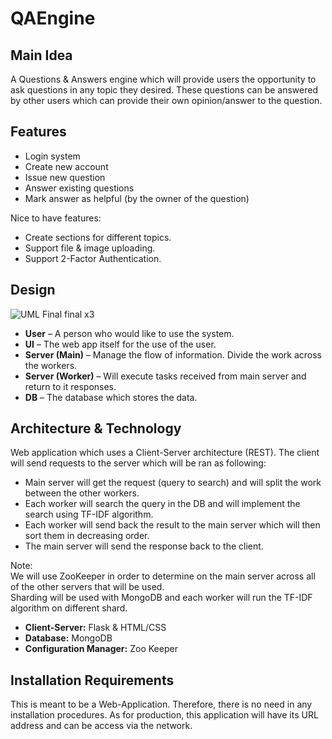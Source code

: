# QAEngine


## Main Idea
A Questions & Answers engine which will provide users the opportunity to
ask questions in any topic they desired.
These questions can be answered by other users which can provide their own opinion/answer to the question.


## Features
- Login system
- Create new account
- Issue new question
- Answer existing questions
- Mark answer as helpful (by the owner of the question)

Nice to have features:
- Create sections for different topics.
- Support file & image uploading.
- Support 2-Factor Authentication.


## Design
![UML Final final x3](https://user-images.githubusercontent.com/85113161/194756456-a6d8ee7d-10f0-4778-ab0c-14e8afacf8c6.png)


- **User** – A person who would like to use the system.
- **UI** – The web app itself for the use of the user.
- **Server (Main)** – Manage the flow of information. Divide the work across the workers.
- **Server (Worker)** – Will execute tasks received from main server and return to it responses.
- **DB** – The database which stores the data.


## Architecture & Technology
Web application which uses a Client-Server architecture (REST).
The client will send requests to the server which will be ran as following:  
- Main server will get the request (query to search) and will split the work between the other workers.
- Each worker will search the query in the DB and will implement the search using TF-IDF algorithm.
- Each worker will send back the result to the main server which will then sort them in decreasing order.
- The main server will send the response back to the client.

Note:  
We will use ZooKeeper in order to determine on the main server across all of the other servers that will be used.  
Sharding will be used with MongoDB and each worker will run the TF-IDF algorithm on different shard.

- **Client-Server:** Flask & HTML/CSS
- **Database:** MongoDB
- **Configuration Manager:** Zoo Keeper


## Installation Requirements
This is meant to be a Web-Application.
Therefore, there is no need in any installation procedures.
As for production, this application will have its URL address and can be access via the network.
